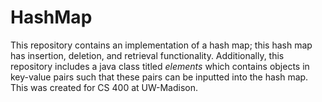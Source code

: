 # HashMap
This repository contains an implementation of a hash map; this hash map has insertion, deletion, and retrieval functionality. Additionally, this repository includes a java class titled _elements_ which contains objects in key-value pairs such that these pairs can be inputted into the hash map. This was created for CS 400 at UW-Madison.
